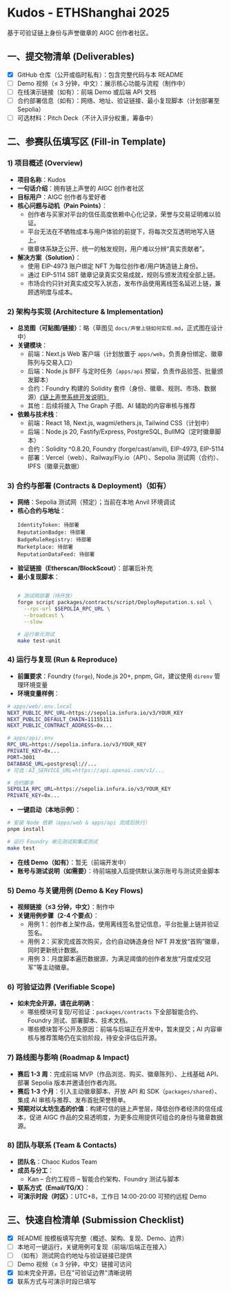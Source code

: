 # Kudos - ETHShanghai 2025

基于可验证链上身份与声誉徽章的 AIGC 创作者社区。

## 一、提交物清单 (Deliverables)

- [x] GitHub 仓库（公开或临时私有）：包含完整代码与本 README
- [ ] Demo 视频（≤ 3 分钟，中文）：展示核心功能与流程（制作中）
- [ ] 在线演示链接（如有）：前端 Demo 或后端 API 文档
- [ ] 合约部署信息（如有）：网络、地址、验证链接、最小复现脚本（计划部署至 Sepolia）
- [ ] 可选材料：Pitch Deck（不计入评分权重，筹备中）

## 二、参赛队伍填写区 (Fill-in Template)

### 1) 项目概述 (Overview)

- **项目名称**：Kudos
- **一句话介绍**：拥有链上声誉的 AIGC 创作者社区
- **目标用户**：AIGC 创作者与爱好者
- **核心问题与动机（Pain Points）**：
  - 创作者与买家对平台的信任高度依赖中心化记录，荣誉与交易证明难以验证。
  - 平台无法在不牺牲成本与用户体验的前提下，将每次交互透明地写入链上。
  - 徽章体系缺乏公开、统一的触发规则，用户难以分辨“真实贡献者”。
- **解决方案（Solution）**：
  - 使用 EIP-4973 账户绑定 NFT 为每位创作者/用户铸造链上身份。
  - 通过 EIP-5114 SBT 徽章记录真实交易成就，规则与颁发流程全部上链。
  - 市场合约只针对真实成交写入状态，发布作品使用离线签名延迟上链，兼顾透明度与成本。

### 2) 架构与实现 (Architecture & Implementation)

- **总览图（可贴图/链接）**：略（草图见 `docs/声誉上链如何实现.md`，正式图在设计中）
- **关键模块**：
  - 前端：Next.js Web 客户端（计划放置于 `apps/web`，负责身份绑定、徽章陈列与交易入口）
  - 后端：Node.js BFF 与定时任务（`apps/api` 预留，负责作品验签、批量颁发脚本）
  - 合约：Foundry 构建的 Solidity 套件（身份、徽章、规则、市场、数据源）[《链上声誉系统开发说明》](docs/foundry-reputation-system.md)
  - 其他：后续将接入 The Graph 子图、AI 辅助的内容审核与推荐
- **依赖与技术栈**：
  - 前端：React 18, Next.js, wagmi/ethers.js, Tailwind CSS（计划中）
  - 后端：Node.js 20, Fastify/Express, PostgreSQL, BullMQ（定时徽章脚本）
  - 合约：Solidity ^0.8.20, Foundry (forge/cast/anvil), EIP-4973, EIP-5114
  - 部署：Vercel（web）、Railway/Fly.io（API）、Sepolia 测试网（合约）、IPFS（徽章元数据）

### 3) 合约与部署 (Contracts & Deployment)（如有）

- **网络**：Sepolia 测试网（预定）；当前在本地 Anvil 环境调试
- **核心合约与地址**：
  ```
  IdentityToken: 待部署
  ReputationBadge: 待部署
  BadgeRuleRegistry: 待部署
  Marketplace: 待部署
  ReputationDataFeed: 待部署
  ```
- **验证链接（Etherscan/BlockScout）**：部署后补充
- **最小复现脚本**：
  ```bash

  # 测试网部署（待开放）
  forge script packages/contracts/script/DeployReputation.s.sol \
    --rpc-url $SEPOLIA_RPC_URL \
    --broadcast \
    --slow

  # 运行单元测试
  make test-unit
  ```

### 4) 运行与复现 (Run & Reproduce)

- **前置要求**：Foundry (`forge`), Node.js 20+, pnpm, Git，建议使用 `direnv` 管理环境变量
- **环境变量样例**：

```bash
# apps/web/.env.local
NEXT_PUBLIC_RPC_URL=https://sepolia.infura.io/v3/YOUR_KEY
NEXT_PUBLIC_DEFAULT_CHAIN=11155111
NEXT_PUBLIC_CONTRACT_ADDRESS=0x...

# apps/api/.env
RPC_URL=https://sepolia.infura.io/v3/YOUR_KEY
PRIVATE_KEY=0x...
PORT=3001
DATABASE_URL=postgresql://...
# 可选：AI_SERVICE_URL=https://api.openai.com/v1/...

# 合约脚本
SEPOLIA_RPC_URL=https://sepolia.infura.io/v3/YOUR_KEY
PRIVATE_KEY=0x...
```

- **一键启动（本地示例）**：

```bash
# 安装 Node 依赖（apps/web & apps/api 完成后执行）
pnpm install

# 运行 Foundry 单元测试和集成测试
make test

```

- **在线 Demo（如有）**：暂无（前端开发中）
- **账号与测试说明（如需要）**：待前端接入后提供默认演示账号与测试资金脚本

### 5) Demo 与关键用例 (Demo & Key Flows)

- **视频链接（≤3 分钟，中文）**：制作中
- **关键用例步骤（2-4 个要点）**：
  - 用例 1：创作者上架作品，使用离线签名登记信息，平台批量上链并验证签名。
  - 用例 2：买家完成首次购买，合约自动铸造身份 NFT 并发放“首购”徽章，同时更新统计数据。
  - 用例 3：月度脚本遍历数据源，为满足阈值的创作者发放“月度成交冠军”等主动徽章。

### 6) 可验证边界 (Verifiable Scope)

- **如未完全开源，请在此明确**：
  - 哪些模块可复现/可验证：`packages/contracts` 下全部智能合约、Foundry 测试、部署脚本、技术文档。
  - 哪些模块暂不公开及原因：前端与后端正在开发中，暂未提交；AI 内容审核与推荐策略仍在实验阶段，待安全评估后开源。

### 7) 路线图与影响 (Roadmap & Impact)

- **赛后 1-3 周**：完成前端 MVP（作品浏览、购买、徽章陈列）、上线基础 API、部署 Sepolia 版本并邀请创作者内测。
- **赛后 1-3 个月**：引入主动徽章脚本、开放 API 和 SDK（`packages/shared`）、集成 AI 审核与推荐、发布首批荣誉榜单。
- **预期对以太坊生态的价值**：构建可信的链上声誉层，降低创作者经济的信任成本，促进 AIGC 作品的交易透明度，为更多应用提供可组合的身份与徽章数据源。

### 8) 团队与联系 (Team & Contacts)

- **团队名**：Chaoc Kudos Team
- **成员与分工**：
  - Kan – 合约工程师 – 智能合约架构、Foundry 测试与脚本
- **联系方式（Email/TG/X）**：
- **可演示时段（时区）**：UTC+8，工作日 14:00-20:00 可预约远程 Demo

## 三、快速自检清单 (Submission Checklist)

- [x] README 按模板填写完整（概述、架构、复现、Demo、边界）
- [ ] 本地可一键运行，关键用例可复现（前端/后端正在接入）
- [ ] （如有）测试网合约地址与验证链接已提供
- [ ] Demo 视频（≤ 3 分钟，中文）链接可访问
- [x] 如未完全开源，已在"可验证边界"清晰说明
- [x] 联系方式与可演示时段已填写
